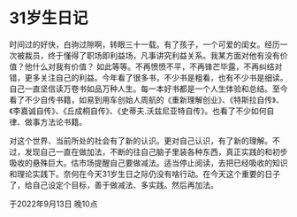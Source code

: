 # 31岁生日记

时间过的好快，白驹过隙啊，转眼三十一载。有了孩子，一个可爱的闺女。经历一次被裁员，终于懂得了职场即利益场，凡事讲究利益关系。我某方面对他有没有价值？他什么对我有价值？ 如此等等。不再愤愤不平，不再锋芒毕露，不再纠结对错，更多关注自己的利益。今年看了很多书，不少书是粗看，也有不少书是细读。自己一直坚信读万卷书如品万种人生。每一本好书都是一个人生体验和总结。至今看了不少自传书籍，如易到用车创始人周航的《重新理解创业》、《特斯拉自传》、《李嘉诚自传》、《丘成桐自传》、《史蒂夫.沃兹尼亚特自传》。也看了不少如何自律、做事方法论书籍。

对这个世界、当前所处的社会有了新的认识。更对自己认识，有了新的理解。不过，发现自己一直在做加法，不断的往自己脑子里装各种东西，真正实践的和初步吸收的悬殊巨大。估市场提醒自己要做减法。适当停止阅读，去把已经吸收的知识和理论实践下。奈何在今天31岁生日之际仍没有啥行动。在今天这个重要的日子了，给自己设定个目标，善于做减法、多实践。然后再加法。 

于2022年9月13日 晚10点